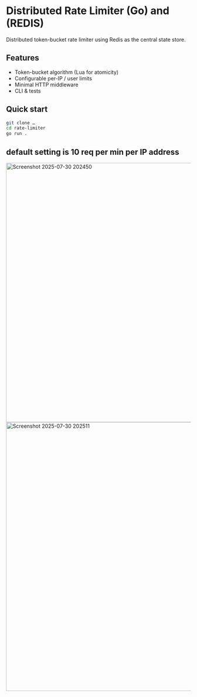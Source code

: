 # Distributed Rate Limiter (Go) and (REDIS)

Distributed token-bucket rate limiter using Redis as the central state store.

## Features
* Token-bucket algorithm (Lua for atomicity)
* Configurable per-IP / user limits
* Minimal HTTP middleware
* CLI & tests

## Quick start
```bash
git clone …
cd rate-limiter
go run .
```

## default setting is 10 req per min per IP address 

<img width="1591" height="707" alt="Screenshot 2025-07-30 202450" src="https://github.com/user-attachments/assets/b5097df1-0fc7-4397-b28a-f6c433dd1c78" />


<img width="1526" height="733" alt="Screenshot 2025-07-30 202511" src="https://github.com/user-attachments/assets/aba97728-176d-457c-b693-3fda45653cf8" />
